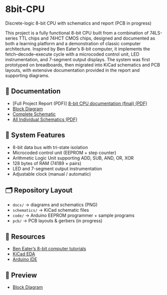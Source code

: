 # 8bit-CPU
Discrete-logic 8-bit CPU with schematics and report (PCB in progress)

This project is a fully functional 8-bit CPU built from a combination of 74LS-series TTL chips and 74HCT CMOS chips, designed and documented as both a learning platform and a demonstration of classic computer architecture. Inspired by Ben Eater’s 8-bit computer, it implements the fetch–decode–execute cycle with a microcoded control unit, LED instrumentation, and 7-segment output displays. The system was first prototyped on breadboards, then migrated into KiCad schematics and PCB layouts, with extensive documentation provided in the report and supporting diagrams.

## 📖 Documentation
- [Full Project Report (PDF)] [8-bit CPU documentation (final) (PDF)](8-bit%20CPU%20documentation.pdf)
- [Block Diagram](docs/8-bit%20CPU%20block%20diagram.png)  
- [Complete Schematic](docs/complete-schematic.png)
- [All Individual Schematics (PDF)](docs/All%20Schematics.pdf)

## 🔧 System Features
- 8-bit data bus with tri-state isolation
- Microcoded control unit (EEPROM + step counter)
- Arithmetic Logic Unit supporting ADD, SUB, AND, OR, XOR
- 128 bytes of RAM (74189 × pairs)
- LED and 7-segment output instrumentation
- Adjustable clock (manual / automatic)

## 🗂 Repository Layout
- `docs/` → diagrams and schematics (PNG)
- `schematics/` → KiCad schematic files
- `code/` → Arduino EEPROM programmer + sample programs  
- `pcb/` → PCB layouts & gerbers  (in progress)

## 🚀 Resources
- [Ben Eater’s 8-bit computer tutorials](https://eater.net/8bit)  
- [KiCad EDA](https://www.kicad.org/)  
- [Arduino IDE](https://www.arduino.cc/en/software)

## 📸 Preview
- [Block Diagram](docs/block-diagram.png)
